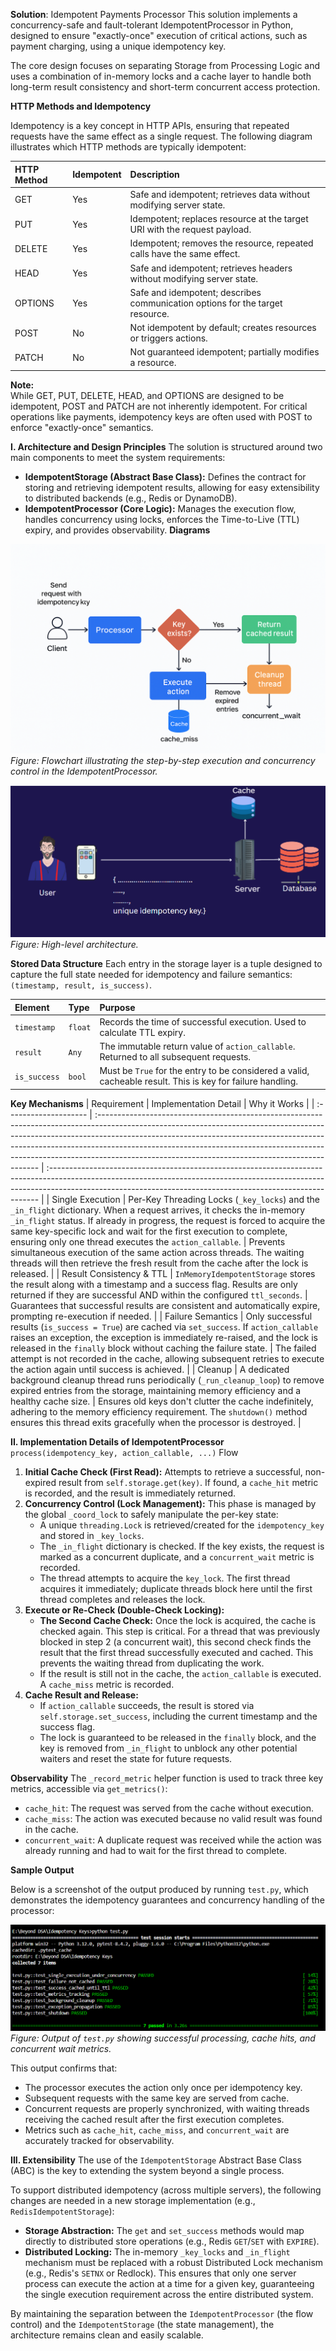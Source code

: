 ****Solution****: Idempotent Payments Processor
This solution implements a concurrency-safe and fault-tolerant IdempotentProcessor in Python, designed to ensure "exactly-once" execution of critical actions, such as payment charging, using a unique idempotency key.

The core design focuses on separating Storage from Processing Logic and uses a combination of in-memory locks and a cache layer to handle both long-term result consistency and short-term concurrent access protection.

**HTTP Methods and Idempotency**

Idempotency is a key concept in HTTP APIs, ensuring that repeated requests have the same effect as a single request. The following diagram illustrates which HTTP methods are typically idempotent:


| HTTP Method | Idempotent | Description                                                                 |
| :---------- | :--------- | :-------------------------------------------------------------------------- |
| GET         | Yes        | Safe and idempotent; retrieves data without modifying server state.          |
| PUT         | Yes        | Idempotent; replaces resource at the target URI with the request payload.    |
| DELETE      | Yes        | Idempotent; removes the resource, repeated calls have the same effect.       |
| HEAD        | Yes        | Safe and idempotent; retrieves headers without modifying server state.       |
| OPTIONS     | Yes        | Safe and idempotent; describes communication options for the target resource.|
| POST        | No         | Not idempotent by default; creates resources or triggers actions.            |
| PATCH       | No         | Not guaranteed idempotent; partially modifies a resource.                    |

**Note:**  
While GET, PUT, DELETE, HEAD, and OPTIONS are designed to be idempotent, POST and PATCH are not inherently idempotent. For critical operations like payments, idempotency keys are often used with POST to enforce "exactly-once" semantics.


**I. Architecture and Design Principles**
The solution is structured around two main components to meet the system requirements:

*   **IdempotentStorage (Abstract Base Class):** Defines the contract for storing and retrieving idempotent results, allowing for easy extensibility to distributed backends (e.g., Redis or DynamoDB).
*   **IdempotentProcessor (Core Logic):** Manages the execution flow, handles concurrency using locks, enforces the Time-to-Live (TTL) expiry, and provides observability.
**Diagrams**

![IdempotentProcessor Flowchart](./flowchart.png)
*Figure: Flowchart illustrating the step-by-step execution and concurrency control in the IdempotentProcessor.*

![System Architecture](./SYS.png)
*Figure: High-level architecture.*


**Stored Data Structure**
Each entry in the storage layer is a tuple designed to capture the full state needed for idempotency and failure semantics: `(timestamp, result, is_success)`.

| Element    | Type  | Purpose                                                                                                 |
| :--------- | :---- | :------------------------------------------------------------------------------------------------------ |
| `timestamp`  | `float` | Records the time of successful execution. Used to calculate TTL expiry.                                   |
| `result`     | `Any`   | The immutable return value of `action_callable`. Returned to all subsequent requests.                   |
| `is_success` | `bool`  | Must be `True` for the entry to be considered a valid, cacheable result. This is key for failure handling. |

**Key Mechanisms**
| Requirement           | Implementation Detail                                                                                                                                                                                                                                                                                                                                                                    | Why it Works                                                                                                                                                                                                                             |
| :-------------------- | :--------------------------------------------------------------------------------------------------------------------------------------------------------------------------------------------------------------------------------------------------------------------------------------------------------------------------------------------------------------------------------------- | :--------------------------------------------------------------------------------------------------------------------------------------------------------------------------------------------------------------------------------------- |
| Single Execution      | Per-Key Threading Locks (`_key_locks`) and the `_in_flight` dictionary. When a request arrives, it checks the in-memory `_in_flight` status. If already in progress, the request is forced to acquire the same key-specific lock and wait for the first execution to complete, ensuring only one thread executes the `action_callable`.                                                     | Prevents simultaneous execution of the same action across threads. The waiting threads will then retrieve the fresh result from the cache after the lock is released.                                                                      |
| Result Consistency & TTL | `InMemoryIdempotentStorage` stores the result along with a timestamp and a success flag. Results are only returned if they are successful AND within the configured `ttl_seconds`.                                                                                                                                                                                                       | Guarantees that successful results are consistent and automatically expire, prompting re-execution if needed.                                                                                                                            |
| Failure Semantics     | Only successful results (`is_success = True`) are cached via `set_success`. If `action_callable` raises an exception, the exception is immediately re-raised, and the lock is released in the `finally` block without caching the failure state.                                                                                                                                              | The failed attempt is not recorded in the cache, allowing subsequent retries to execute the action again until success is achieved.                                                                                                      |
| Cleanup               | A dedicated background cleanup thread runs periodically (`_run_cleanup_loop`) to remove expired entries from the storage, maintaining memory efficiency and a healthy cache size.                                                                                                                                                                                                           | Ensures old keys don't clutter the cache indefinitely, adhering to the memory efficiency requirement. The `shutdown()` method ensures this thread exits gracefully when the processor is destroyed.                                          |

**II. Implementation Details of IdempotentProcessor**
`process(idempotency_key, action_callable, ...)` Flow

1.  **Initial Cache Check (First Read):** Attempts to retrieve a successful, non-expired result from `self.storage.get(key)`. If found, a `cache_hit` metric is recorded, and the result is immediately returned.
2.  **Concurrency Control (Lock Management):** This phase is managed by the global `_coord_lock` to safely manipulate the per-key state:
    *   A unique `threading.Lock` is retrieved/created for the `idempotency_key` and stored in `_key_locks`.
    *   The `_in_flight` dictionary is checked. If the key exists, the request is marked as a concurrent duplicate, and a `concurrent_wait` metric is recorded.
    *   The thread attempts to acquire the `key_lock`. The first thread acquires it immediately; duplicate threads block here until the first thread completes and releases the lock.
3.  **Execute or Re-Check (Double-Check Locking):**
    *   **The Second Cache Check:** Once the lock is acquired, the cache is checked again. This step is critical. For a thread that was previously blocked in step 2 (a concurrent wait), this second check finds the result that the first thread successfully executed and cached. This prevents the waiting thread from duplicating the work.
    *   If the result is still not in the cache, the `action_callable` is executed. A `cache_miss` metric is recorded.
4.  **Cache Result and Release:**
    *   If `action_callable` succeeds, the result is stored via `self.storage.set_success`, including the current timestamp and the success flag.
    *   The lock is guaranteed to be released in the `finally` block, and the key is removed from `_in_flight` to unblock any other potential waiters and reset the state for future requests.

**Observability**
The `_record_metric` helper function is used to track three key metrics, accessible via `get_metrics()`:
*   `cache_hit`: The request was served from the cache without execution.
*   `cache_miss`: The action was executed because no valid result was found in the cache.
*   `concurrent_wait`: A duplicate request was received while the action was already running and had to wait for the first thread to complete.

**Sample Output**

Below is a screenshot of the output produced by running `test.py`, which demonstrates the idempotency guarantees and concurrency handling of the processor:

![Test Output](./TestOutput.png)
*Figure: Output of `test.py` showing successful processing, cache hits, and concurrent wait metrics.*

This output confirms that:
- The processor executes the action only once per idempotency key.
- Subsequent requests with the same key are served from cache.
- Concurrent requests are properly synchronized, with waiting threads receiving the cached result after the first execution completes.
- Metrics such as `cache_hit`, `cache_miss`, and `concurrent_wait` are accurately tracked for observability.

**III. Extensibility**
The use of the `IdempotentStorage` Abstract Base Class (ABC) is the key to extending the system beyond a single process.

To support distributed idempotency (across multiple servers), the following changes are needed in a new storage implementation (e.g., `RedisIdempotentStorage`):

*   **Storage Abstraction:** The `get` and `set_success` methods would map directly to distributed store operations (e.g., Redis `GET`/`SET` with `EXPIRE`).
*   **Distributed Locking:** The in-memory `_key_locks` and `_in_flight` mechanism must be replaced with a robust Distributed Lock mechanism (e.g., Redis's `SETNX` or Redlock). This ensures that only one server process can execute the action at a time for a given key, guaranteeing the single execution requirement across the entire distributed system.

By maintaining the separation between the `IdempotentProcessor` (the flow control) and the `IdempotentStorage` (the state management), the architecture remains clean and easily scalable.